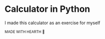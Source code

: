 # Calculator in Python
I made this calculator as an exercise for myself

<sub>MADE WITH HEARTH 🖤</sub>
